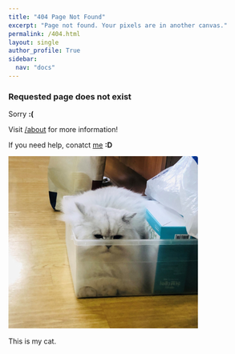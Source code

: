 ```yaml
---
title: "404 Page Not Found"
excerpt: "Page not found. Your pixels are in another canvas."
permalink: /404.html
layout: single
author_profile: True
sidebar:
  nav: "docs"
---
```


### Requested page does not exist
Sorry **:(**

Visit [/about](https://aadeliee22.github.io/about/) for more information!

If you need help, conatct [me](mailto:aadeliee@gm.gist.ac.kr)  **:D**

<img src="/assets/images/404.jpg" width="75%" height="75%">

This is my cat.

